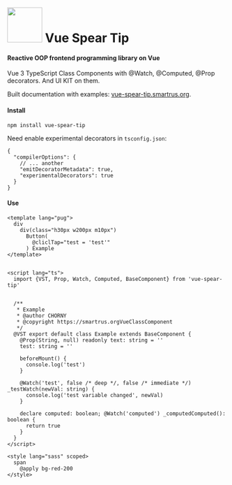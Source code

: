 # [<img src="https://vue-spear-tip.smartrus.org/VST_LOGO.png" height="80"/>](VST_LOGO.png) Vue Spear Tip
#### Reactive OOP frontend programming library on Vue

Vue 3 TypeScript Class Components with @Watch, @Computed, @Prop decorators. 
And UI KIT on them.

Built documentation with examples: [vue-spear-tip.smartrus.org](https://vue-spear-tip.smartrus.org "Open demo with docs").

#### Install
```
npm install vue-spear-tip
```

[//]: # (Use with vite + html/pug + typescript classes + sass/scss)

Need enable experimental decorators in `tsconfig.json`:

```json5
{
  "compilerOptions": {
    // ... another
    "emitDecoratorMetadata": true,
    "experimentalDecorators": true
  }
}
```

#### Use

```vue
<template lang="pug">
  div
    div(class="h30px w200px m10px")
      Button(
        @cliclTap="test = 'test'"
      ) Example
</template>


<script lang="ts">
  import {VST, Prop, Watch, Computed, BaseComponent} from 'vue-spear-tip'


  /**
   * Example
   * @author CHORNY
   * @copyright https://smartrus.orgVueClassComponent
   */
  @VST export default class Example extends BaseComponent {
    @Prop(String, null) readonly text: string = ''
    test: string = ''
    
    beforeMount() {
      console.log('test')
    }
    
    @Watch('test', false /* deep */, false /* immediate */) _testWatch(newVal: string) {
      console.log('test variable changed', newVal)
    }
    
    declare computed: boolean; @Watch('computed') _computedComputed(): boolean {
      return true
    }
  }
</script>

<style lang="sass" scoped>
  span
    @apply bg-red-200
</style>

```